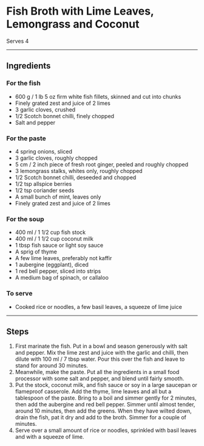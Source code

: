 # Fish Broth with Lime Leaves, Lemongrass and Coconut

Serves 4

---

## Ingredients

### For the fish
* 600 g / 1 lb 5 oz firm white fish fillets, skinned and cut into chunks
* Finely grated zest and juice of 2 limes
* 3 garlic cloves, crushed
* 1/2 Scotch bonnet chilli, finely chopped
* Salt and pepper

### For the paste
* 4 spring onions, sliced
* 3 garlic cloves, roughly chopped
* 5 cm / 2 inch piece of fresh root ginger, peeled and roughly chopped
* 3 lemongrass stalks, whites only, roughly chopped
* 1/2 Scotch bonnet chilli, deseeded and chopped
* 1/2 tsp allspice berries
* 1/2 tsp coriander seeds
* A small bunch of mint, leaves only
* Finely grated zest and juice of 2 limes

### For the soup
* 400 ml / 1 1/2 cup fish stock
* 400 ml / 1 1/2 cup coconut milk
* 1 tbsp fish sauce or light soy sauce
* A sprig of thyme
* A few lime leaves, preferably not kaffir
* 1 aubergine (eggplant), diced
* 1 red bell pepper, sliced into strips
* A medium bag of spinach, or callaloo

### To serve
* Cooked rice or noodles, a few basil leaves, a squeeze of lime juice


---

## Steps

1.  First marinate the fish. Put in a bowl and season generously with salt and pepper. Mix the lime zest and juice with the garlic and chilli, then dilute with 100 ml / 7 tbsp water. Pour this over the fish and leave to stand for around 30 minutes.
2.  Meanwhile, make the paste. Put all the ingredients in a small food processor with some salt and pepper, and blend until fairly smooth.
3.  Put the stock, coconut milk, and fish sauce or soy in a large saucepan or flameproof casserole. Add the thyme, lime leaves and all but a tablespoon of the paste. Bring to a boil and simmer gently for 2 minutes, then add the aubergine and red bell pepper. Simmer until almost tender, around 10 minutes, then add the greens. When they have wilted down, drain the fish, pat it dry and add to the broth. Simmer for a couple of minutes.
4.  Serve over a small amount of rice or noodles, sprinkled with basil leaves and with a squeeze of lime.